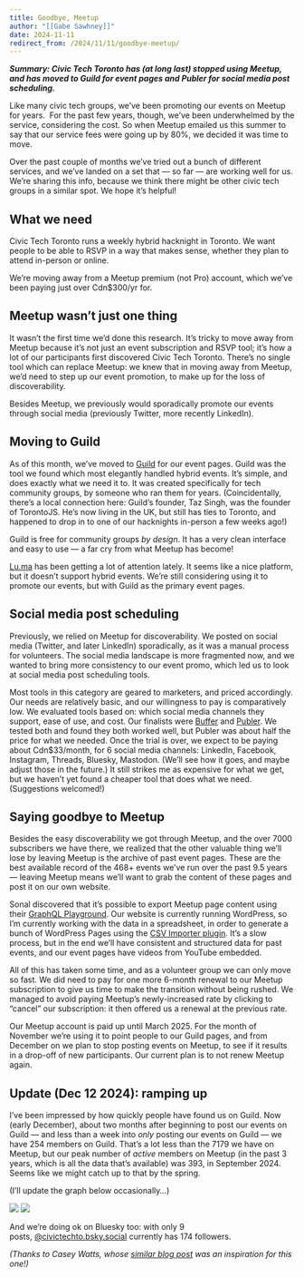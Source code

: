 ```yaml
---
title: Goodbye, Meetup
author: "[[Gabe Sawhney]]"
date: 2024-11-11
redirect_from: /2024/11/11/goodbye-meetup/
---
```

**_Summary: Civic Tech Toronto has (at long last) stopped using Meetup, and has moved to Guild for event pages and Publer for social media post scheduling._**

Like many civic tech groups, we’ve been promoting our events on Meetup for years.  For the past few years, though, we’ve been underwhelmed by the service, considering the cost. So when Meetup emailed us this summer to say that our service fees were going up by 80%, we decided it was time to move.

Over the past couple of months we’ve tried out a bunch of different services, and we’ve landed on a set that — so far — are working well for us. We’re sharing this info, because we think there might be other civic tech groups in a similar spot. We hope it’s helpful!

## What we need

Civic Tech Toronto runs a weekly hybrid hacknight in Toronto. We want people to be able to RSVP in a way that makes sense, whether they plan to attend in-person or online.

We’re moving away from a Meetup premium (not Pro) account, which we’ve been paying just over Cdn$300/yr for.

## Meetup wasn’t just one thing

It wasn’t the first time we’d done this research. It’s tricky to move away from Meetup because it’s not just an event subscription and RSVP tool; it’s how a lot of our participants first discovered Civic Tech Toronto. There’s no single tool which can replace Meetup: we knew that in moving away from Meetup, we’d need to step up our event promotion, to make up for the loss of discoverability.

Besides Meetup, we previously would sporadically promote our events through social media (previously Twitter, more recently LinkedIn).

## Moving to Guild

As of this month, we’ve moved to [Guild](http://guild.host/) for our event pages. Guild was the tool we found which most elegantly handled hybrid events. It’s simple, and does exactly what we need it to. It was created specifically for tech community groups, by someone who ran them for years. (Coincidentally, there’s a local connection here: Guild’s founder, Taz Singh, was the founder of TorontoJS. He’s now living in the UK, but still has ties to Toronto, and happened to drop in to one of our hacknights in-person a few weeks ago!)

Guild is free for community groups _by design_. It has a very clean interface and easy to use — a far cry from what Meetup has become!

[Lu.ma](http://lu.ma/) has been getting a lot of attention lately. It seems like a nice platform, but it doesn’t support hybrid events. We’re still considering using it to promote our events, but with Guild as the primary event pages.

## Social media post scheduling

Previously, we relied on Meetup for discoverability. We posted on social media (Twitter, and later LinkedIn) sporadically, as it was a manual process for volunteers. The social media landscape is more fragmented now, and we wanted to bring more consistency to our event promo, which led us to look at social media post scheduling tools.

Most tools in this category are geared to marketers, and priced accordingly. Our needs are relatively basic, and our willingness to pay is comparatively low. We evaluated tools based on: which social media channels they support, ease of use, and cost. Our finalists were [Buffer](http://buffer.com/) and [Publer](http://publer.io/). We tested both and found they both worked well, but Publer was about half the price for what we needed. Once the trial is over, we expect to be paying about Cdn$33/month, for 6 social media channels: LinkedIn, Facebook, Instagram, Threads, Bluesky, Mastodon. (We’ll see how it goes, and maybe adjust those in the future.) It still strikes me as expensive for what we get, but we haven’t yet found a cheaper tool that does what we need. (Suggestions welcomed!)

## Saying goodbye to Meetup

Besides the easy discoverability we got through Meetup, and the over 7000 subscribers we have there, we realized that the other valuable thing we’ll lose by leaving Meetup is the archive of past event pages. These are the best available record of the 468+ events we’ve run over the past 9.5 years — leaving Meetup means we’ll want to grab the content of these pages and post it on our own website.

Sonal discovered that it’s possible to export Meetup page content using their [GraphQL Playground](https://www.meetup.com/api/playground/#graphQl-playground). Our website is currently running WordPress, so I’m currently working with the data in a spreadsheet, in order to generate a bunch of WordPress Pages using the [CSV Importer plugin](https://wordpress.org/plugins/csv-importer/). It’s a slow process, but in the end we’ll have consistent and structured data for past events, and our event pages have videos from YouTube embedded.

All of this has taken some time, and as a volunteer group we can only move so fast. We did need to pay for one more 6-month renewal to our Meetup subscription to give us time to make the transition without being rushed. We managed to avoid paying Meetup’s newly-increased rate by clicking to “cancel” our subscription: it then offered us a renewal at the previous rate.

Our Meetup account is paid up until March 2025. For the month of November we’re using it to point people to our Guild pages, and from December on we plan to stop posting events on Meetup, to see if it results in a drop-off of new participants. Our current plan is to not renew Meetup again.

## Update (Dec 12 2024): ramping up

I’ve been impressed by how quickly people have found us on Guild. Now (early December), about two months after beginning to post our events on Guild — and less than a week into _only_ posting our events on Guild — we have 254 members on Guild. That’s a lot less than the 7179 we have on Meetup, but our peak number of _active_ members on Meetup (in the past 3 years, which is all the data that’s available) was 393, in September 2024. Seems like we might catch up to that by the spring. 

(I’ll update the graph below occasionally…)

![](/assets/images/announcements/goodbye-meetup/guild-followers-vs-date-graph.png)
![](/assets/images/announcements/goodbye-meetup/meetup-total-and-active-members-graph.png)


And we’re doing ok on Bluesky too: with only 9 posts, [@civictechto.bsky.social](https://bsky.app/profile/civictechto.bsky.social) currently has 174 followers. 

_(Thanks to Casey Watts, whose [similar blog post](https://www.caseywatts.com/blog/event-pages-2024/) was an inspiration for this one!)_